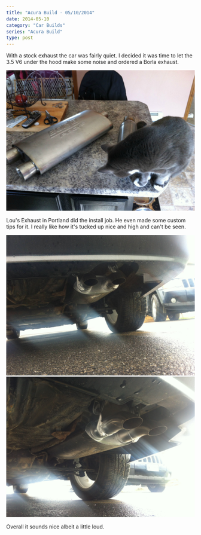 ```yaml
---
title: "Acura Build - 05/10/2014"
date: 2014-05-10
category: "Car Builds"
series: "Acura Build"
type: post
---
```


With a stock exhaust the car was fairly quiet. I decided it was time to let the 3.5 V6 under the hood make some noise and ordered a Borla exhaust.

![](images/1.jpg)

Lou's Exhaust in Portland did the install job. He even made some custom tips for it. I really like how it's tucked up nice and high and can't be seen.

![](images/2.jpg)
![](images/3.jpg)

Overall it sounds nice albeit a little loud.
